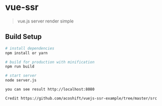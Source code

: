 # vue-ssr

> vue.js server render simple

## Build Setup

``` bash
# install dependencies
npm install or yarn

# build for production with minification
npm run build

# start server 
node server.js

you can see result http://localhost:8080

Credit https://github.com/acoshift/vuejs-ssr-example/tree/master/src
